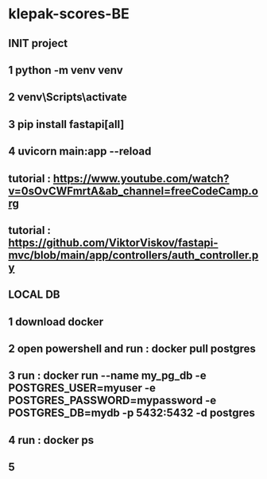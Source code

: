 # klepak-scores-BE
## INIT project
## 1 python -m venv venv
## 2 venv\Scripts\activate
## 3 pip install fastapi[all]
## 4 uvicorn main:app --reload

## tutorial : https://www.youtube.com/watch?v=0sOvCWFmrtA&ab_channel=freeCodeCamp.org
## tutorial : https://github.com/ViktorViskov/fastapi-mvc/blob/main/app/controllers/auth_controller.py

## LOCAL DB
## 1 download docker
## 2 open powershell and run : docker pull postgres
## 3 run : docker run --name my_pg_db -e POSTGRES_USER=myuser -e POSTGRES_PASSWORD=mypassword -e POSTGRES_DB=mydb -p 5432:5432 -d postgres
## 4 run : docker ps
## 5 

